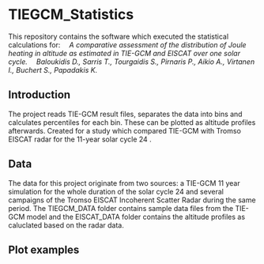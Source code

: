 # TIEGCM_Statistics
This repository contains the software which executed the statistical calculations for:
<em>
&emsp;A comparative assessment of the distribution of Joule heating in altitude as estimated in TIE-GCM and EISCAT over one solar cycle.
&emsp;Baloukidis D., Sarris T., Tourgaidis S., Pirnaris P., Aikio A., Virtanen I., Buchert S., Papadakis K.
</em>

## Introduction
The project reads TIE-GCM result files, separates the data into bins and calculates percentiles for each bin. These can be plotted as altitude profiles afterwards. Created for a study which compared TIE-GCM with Tromso EISCAT radar for the 11-year solar cycle 24 .

## Data
The data for this project originate from two sources: a TIE-GCM 11 year simulation for the whole duration of the solar cycle 24 and several campaigns of the Tromso EISCAT Incoherent Scatter Radar during the same period. 
The TIEGCM_DATA folder contains sample data files from the TIE-GCM model and the EISCAT_DATA folder contains the altitude profiles as caluclated based on the radar data.

## Plot examples
